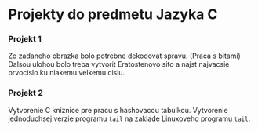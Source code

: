 # Projekty do predmetu Jazyka C

### Projekt 1

Zo zadaneho obrazka bolo potrebne dekodovat spravu. (Praca s bitami)
Dalsou ulohou bolo treba vytvorit Eratostenovo sito a najst najvacsie prvocislo ku niakemu velkemu cislu.

### Projekt 2

Vytvorenie C kniznice pre pracu s hashovacou tabulkou.
Vytvorenie jednoduchsej verzie programu `tail` na zaklade Linuxoveho programu `tail`.
